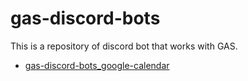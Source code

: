 # gas-discord-bots

This is a repository of discord bot that works with GAS.

- [gas-discord-bots_google-calendar](https://github.com/nabeliwo/gas-discord-bots/tree/main/bots/google-calendar)
